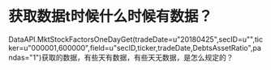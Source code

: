 # 获取数据t时候什么时候有数据？

DataAPI.MktStockFactorsOneDayGet(tradeDate=u"20180425",secID=u"",ticker=u"000001,600000",field=u"secID,ticker,tradeDate,DebtsAssetRatio",pandas="1")获取的数据，有些天有数据，有些天无数据，是怎么规定的？